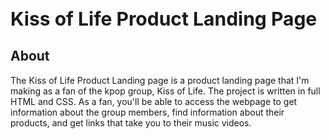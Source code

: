 <h1 style="font-size:30px;"> Kiss of Life Product Landing Page </h1>

<h2>About</h2>
<p>The Kiss of Life Product Landing page is a product landing page that I'm making as a fan of the kpop group, Kiss of Life. The project is written in full HTML and CSS. As a fan, you'll be able to access the webpage to get information about the group members, find information about their products, and get links that take you to their music videos.</p>

